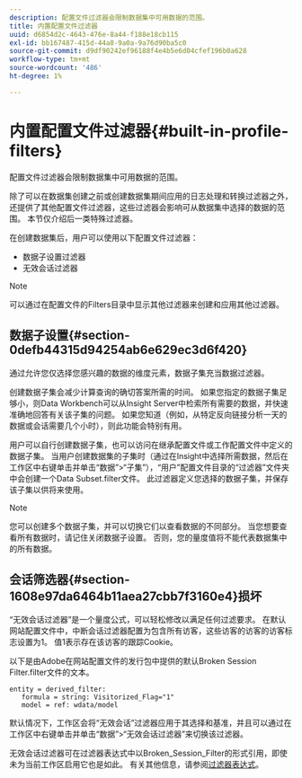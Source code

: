 ```yaml
---
description: 配置文件过滤器会限制数据集中可用数据的范围。
title: 内置配置文件过滤器
uuid: d6854d2c-4643-476e-8a44-f188e18cb115
exl-id: bb167487-415d-44a8-9a0a-9a76d90ba5c0
source-git-commit: d9df90242ef96188f4e4b5e6d04cfef196b0a628
workflow-type: tm+mt
source-wordcount: '486'
ht-degree: 1%

---
```


# 内置配置文件过滤器{#built-in-profile-filters}

配置文件过滤器会限制数据集中可用数据的范围。

除了可以在数据集创建之前或创建数据集期间应用的日志处理和转换过滤器之外，还提供了其他配置文件过滤器，这些过滤器会影响可从数据集中选择的数据的范围。 本节仅介绍后一类特殊过滤器。

在创建数据集后，用户可以使用以下配置文件过滤器：

* 数据子设置过滤器
* 无效会话过滤器

>[!NOTE]
>
>可以通过在配置文件的Filters目录中显示其他过滤器来创建和应用其他过滤器。

## 数据子设置{#section-0defb44315d94254ab6e629ec3d6f420}

通过允许您仅选择您感兴趣的数据的维度元素，数据子集充当数据过滤器。

创建数据子集会减少计算查询的确切答案所需的时间。 如果您指定的数据子集足够小，则Data Workbench可以从Insight Server中检索所有需要的数据，并快速准确地回答有关该子集的问题。 如果您知道（例如，从特定反向链接分析一天的数据或会话需要几个小时），则此功能会特别有用。

用户可以自行创建数据子集，也可以访问在继承配置文件或工作配置文件中定义的数据子集。 当用户创建数据集的子集时（通过在Insight中选择所需数据，然后在工作区中右键单击并单击“数据”>“子集”），“用户”配置文件目录的“过滤器”文件夹中会创建一个Data Subset.filter文件。 此过滤器定义您选择的数据子集，并保存该子集以供将来使用。

>[!NOTE]
>
>您可以创建多个数据子集，并可以切换它们以查看数据的不同部分。 当您想要查看所有数据时，请记住关闭数据子设置。 否则，您的量度值将不能代表数据集中的所有数据。

## 会话筛选器{#section-1608e97da6464b11aea27cbb7f3160e4}损坏

“无效会话过滤器”是一个量度公式，可以轻松修改以满足任何过滤要求。 在默认网站配置文件中，中断会话过滤器配置为包含所有访客，这些访客的访客的访客标志设置为1。 值1表示存在该访客的跟踪Cookie。

以下是由Adobe在网站配置文件的发行包中提供的默认Broken Session Filter.filter文件的文本。

```
entity = derived_filter:
   formula = string: Visitorized_Flag="1"
   model = ref: wdata/model
```

默认情况下，工作区会将“无效会话”过滤器应用于其选择和基准，并且可以通过在工作区中右键单击并单击“数据”>“无效会话过滤器”来切换该过滤器。

无效会话过滤器可在过滤器表达式中以Broken_Session_Filter的形式引用，即使未为当前工作区启用它也是如此。 有关其他信息，请参阅[过滤器表达式](https://docs.adobe.com/content/help/en/data-workbench/using/client/t-open-ins.html#Syntax_for_Identifiers)。
